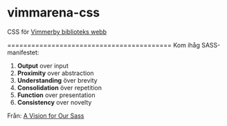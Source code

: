 # vimmarena-css

CSS för [Vimmerby biblioteks webb](http://bibliotek.vimmerby.se/)

=========================================
Kom ihåg SASS-manifestet: 

1. **Output** over input
2. **Proximity** over abstraction
3. **Understanding** över brevity
4. **Consolidation** över repetition
5. **Function** over presentation
6. **Consistency** over novelty

Från: [A Vision for Our Sass](http://alistapart.com/article/a-vision-for-our-sass)
